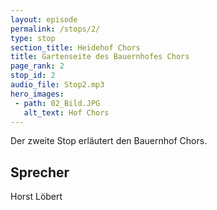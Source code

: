 ```yaml
---
layout: episode
permalink: /stops/2/
type: stop
section_title: Heidehof Chors
title: Gartenseite des Bauernhofes Chors
page_rank: 2
stop_id: 2
audio_file: Stop2.mp3
hero_images:
 - path: 02_Bild.JPG
   alt_text: Hof Chors
---
```

Der zweite Stop erläutert den Bauernhof Chors.

## Sprecher
Horst Löbert
